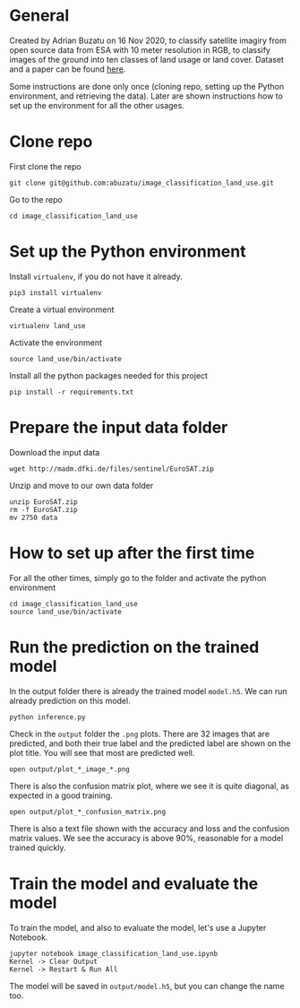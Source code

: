 # General

Created by Adrian Buzatu on 16 Nov 2020, to classify satellite imagiry from open source data from ESA with 10 meter resolution in RGB, to classify images of the ground into ten classes of land usage or land cover. Dataset and a paper can be found [here](https://github.com/phelber/EuroSAT).

Some instructions are done only once (cloning repo, setting up the Python environment, and retrieving the data). Later are shown instructions how to set up the environment for all the other usages.

# Clone repo

First clone the repo
```
git clone git@github.com:abuzatu/image_classification_land_use.git
```

Go to the repo
```
cd image_classification_land_use
```
# Set up the Python environment

Install `virtualenv`, if you do not have it already.
```
pip3 install virtualenv
```

Create a virtual environment
```
virtualenv land_use
```

Activate the environment
```
source land_use/bin/activate
```

Install all the python packages needed for this project
```
pip install -r requirements.txt
```
# Prepare the input data folder

Download the input data
```
wget http://madm.dfki.de/files/sentinel/EuroSAT.zip
```

Unzip and move to our own data folder
```
unzip EuroSAT.zip
rm -f EuroSAT.zip
mv 2750 data
```

# How to set up after the first time

For all the other times, simply go to the folder and activate the python environment
```
cd image_classification_land_use
source land_use/bin/activate
```

# Run the prediction on the trained model

In the output folder there is already the trained model `model.h5`. We can run already prediction on this model.
```
python inference.py
```

Check in the `output` folder the `.png` plots. There are 32 images that are predicted, and both their true label and the predicted label are shown on the plot title. You will see that most are predicted well.
```
open output/plot_*_image_*.png
````

There is also the confusion matrix plot, where we see it is quite diagonal, as expected in a good training.
```
open output/plot_*_confusion_matrix.png
```

There is also a text file shown with the accuracy and loss and the confusion matrix values. We see the accuracy is above 90%, reasonable for a model trained quickly.

# Train the model and evaluate the model

To train the model, and also to evaluate the model, let's use a Jupyter Notebook.

```
jupyter notebook image_classification_land_use.ipynb
Kernel -> Clear Output
Kernel -> Restart & Run All
```

The model will be saved in `output/model.h5`, but you can change the name too.
